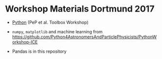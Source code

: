 # Workshop Materials Dortmund 2017

* [Python](https://github.com/pep-dortmund/toolbox-workshop/blob/master/python/python.ipynb) (PeP et al. Toolbox Workshop)

* `numpy`, `matplotlib` and machine learning from https://github.com/Python4AstronomersAndParticlePhysicists/PythonWorkshop-ICE

* Pandas is in this repository


